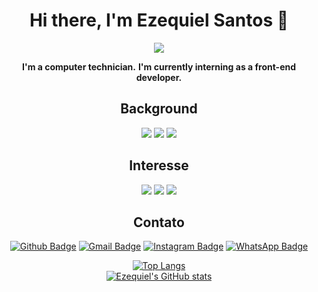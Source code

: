 <h1 align = center> Hi there, I'm Ezequiel Santos 👋 </h1>
<div  align = center>
<img src="https://user-images.githubusercontent.com/77730400/112048089-d0a18400-8b2c-11eb-88e4-58ae7f8d8777.gif"><br/>
</div>

<div align=center>
  
  
 **I'm a computer technician.**
 **I'm currently interning as a front-end developer.**
 
</div>


<h2 align=center>Background</h2>
<p align=center>
<img src="https://img.shields.io/badge/HTML5-E34F26?style=for-the-badge&logo=html5&logoColor=white"> 
<img src="https://img.shields.io/badge/CSS3-1572B6?style=for-the-badge&logo=css3&logoColor=white"> 
<img src="https://img.shields.io/badge/JavaScript-F7DF1E?style=for-the-badge&logo=javascript&logoColor=black"> 
</p>

<h2 align=center>Interesse</h2>
<p align=center>
  <img src="https://img.shields.io/badge/React-20232A?style=for-the-badge&logo=react&logoColor=61DAFB">
  <img src="https://img.shields.io/badge/Node.js-43853D?style=for-the-badge&logo=node.js&logoColor=white"> 
  <img src="https://img.shields.io/badge/TypeScript-007ACC?style=for-the-badge&logo=typescript&logoColor=white"> 
</p>

<h2 align=center>Contato</h2>
<div align=center>
  
  [![Github Badge](https://img.shields.io/badge/GitHub-100000?style=for-the-badge&logo=github&logoColor=white)](https://github.com/ezequielsan)
  [![Gmail Badge](https://img.shields.io/badge/Gmail-D14836?style=for-the-badge&logo=gmail&logoColor=white)](mailto:ezequiel.mozart.2020@gmail.com)
  [![Instagram Badge](https://img.shields.io/badge/Instagram-E4405F?style=for-the-badge&logo=instagram&logoColor=white)](https://instagram.com/ezequielmelo.dev/)
  [![WhatsApp Badge](https://img.shields.io/badge/WhatsApp-25D366?style=for-the-badge&logo=whatsapp&logoColor=white)](https://api.whatsapp.com/send?phone=558592670532&text=Olá)
  
</div>


<p align=center>
<a href="https://github.com/ezequielsan/github-readme-stats"><img src="https://github-readme-stats.vercel.app/api/top-langs/?username=ezequielsan&amp;layout=compact" alt="Top Langs"> <br/>
<img src="https://github-readme-stats.vercel.app/api?username=ezequielsan&amp;show_icons=true&amp;theme=tokyonight" alt="Ezequiel's GitHub stats">
</a>
</p>

<div align="center">
  









